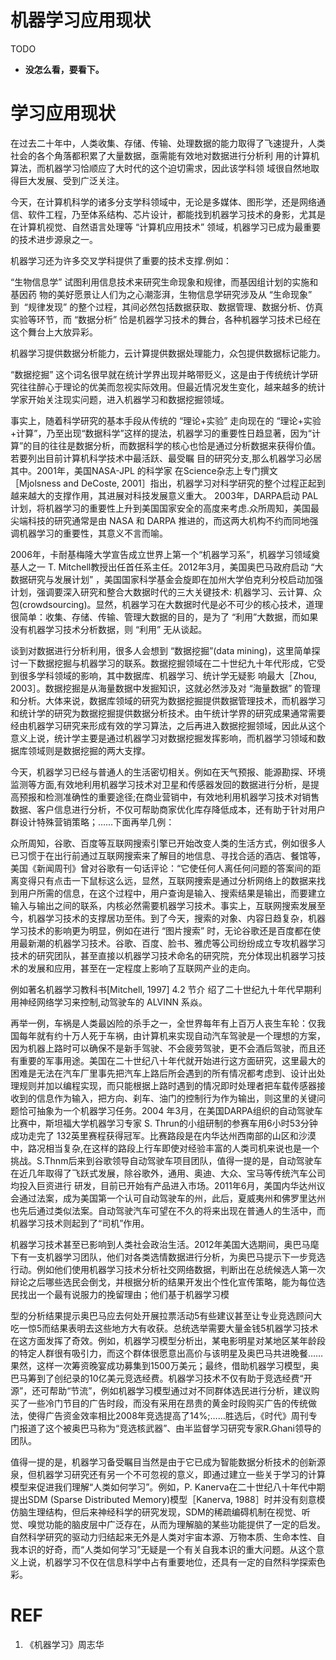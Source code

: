 # 机器学习应用现状


TODO

* **没怎么看，要看下。**


# 学习应用现状


在过去二十年中，人类收集、存储、传输、处理数据的能力取得了飞速提升，人类社会的各个角落都积累了大量数据，亟需能有效地对数据进行分析利 用的计算机算法，而机器学习恰顺应了大时代的这个迫切需求，因此该学科领 域很自然地取得巨大发展、受到广泛关注。

今天，在计算机科学的诸多分支学科领域中，无论是多媒体、图形学，还是网络通信、软件工程，乃至体系结构、芯片设计，都能找到机器学习技术的身影，尤其是在计算机视觉、自然语言处理等 “计算机应用技术” 领域，机器学习已成为最重要的技术进步源泉之一。

机器学习还为许多交叉学科提供了重要的技术支撑.例如：

“生物信息学” 试图利用信息技术来研究生命现象和规律，而基因组计划的实施和基因药 物的美好愿景让人们为之心潮澎湃，生物信息学研究涉及从 “生命现象” 到  “规律发现” 的整个过程，其间必然包括数据获取、数据管理、数据分析、仿真实验等环节，而 “数据分析” 恰是机器学习技术的舞台，各种机器学习技术已经在这个舞台上大放异彩。

机器学习提供数据分析能力，云计算提供数据处理能力，众包提供数据标记能力。

“数据挖掘” 这个词名很早就在统计学界出现并略带贬义，这是由于传统统计学研究往往醉心于理论的优美而忽视实际效用。但最近情况发生变化，越来越多的统计学家开始关注现实问题，进入机器学习和数据挖掘领域。

事实上，随着科学研究的基本手段从传统的 “理论+实验” 走向现在的 “理论+实验+计算”，乃至出现“数据科学”这样的提法，机器学习的重要性日趋显著，因为“计算”的目的往往是数据分析，而数据科学的核心也恰是通过分析数据来获得价值。若要列出目前计算机科学技术中最活跃、最受瞩 目的研究分支,那么机器学习必居其中。2001年，美国NASA-JPL 的科学家 在Science杂志上专门撰文［Mjolsness and DeCoste, 2001］指出，机器学习对科学研究的整个过程正起到越来越大的支撑作用，其进展对科技发展意义重大。 2003年，DARPA启动 PAL计划，将机器学习的重要性上升到美国国家安全的高度来考虑.众所周知，美国最尖端科技的研究通常是由 NASA 和 DARPA 推进的，而这两大机构不约而同地强调机器学习的重要性，其意义不言而喻。

2006年，卡耐基梅隆大学宣告成立世界上第一个“机器学习系”，机器学习领域奠基人之一 T. Mitchell教授出任首任系主任。2012年3月，美国奥巴马政府启动 “大数据研究与发展计划” ，美国国家科学基金会旋即在加州大学伯克利分校启动加强计划，强调要深入研究和整合大数据时代的三大关键技术: 机器学习、云计算、众包(crowdsourcing)。显然，机器学习在大数据时代是必不可少的核心技术，道理很简单：收集、存储、传输、管理大数据的目的，是为了 “利用”大数据，而如果没有机器学习技术分析数据，则 “利用” 无从谈起。

谈到对数据进行分析利用，很多人会想到 “数据挖掘”(data mining)，这里简单探讨一下数据挖掘与机器学习的联系。数据挖掘领域在二十世纪九十年代形成，它受到很多学科领域的影响，其中数据库、机器学习、统计学无疑影 响最大［Zhou, 2003］。数据挖掘是从海量数据中发掘知识，这就必然涉及对 “海量数据” 的管理和分析。大体来说，数据库领域的研究为数据挖掘提供数据管理技术，而机器学习和统计学的研究为数据挖掘提供数据分析技术。由午统计学界的研究成果通常需要经由机器学习研究来形成有效的学习算法，之后再进入数据挖掘领域，因此从这个意义上说，统计学主要是通过机器学习对数据挖掘发挥影响，而机器学习领域和数据库领域则是数据挖掘的两大支撑。

今天，机器学习已经与普通人的生活密切相关。例如在天气预报、能源勘探、环境监测等方面,有效地利用机器学习技术对卫星和传感器发回的数据进行分析，是提高预报和检测准确性的重要途径;在商业营销中，有效地利用机器学习技术对销售数据、客户信息进行分析，不仅可帮助商家优化库存降低成本，还有助于针对用户群设计特殊营销策略；……下面再举几例：

众所周知，谷歌、百度等互联网搜索引擎已开始改变人类的生活方式，例如很多人已习惯于在出行前通过互联网搜索来了解目的地信息、寻找合适的酒店、餐馆等，美国《新闻周刊》曾对谷歌有一句话评论：“它使任何人离任何问题的答案间的距离变得只有点击一下鼠标这么远，显然，互联网捜索是通过分析网络上的数据来找到用户所需的信息，在这个过程中，用户查询是输入、搜索结果是输出，而要建立输入与输出之间的联系，内核必然需要机器学习技术。事实上，互联网搜索发展至今，机器学习技术的支撑居功至伟。到了今天，搜索的对象、内容日趋复杂，机器学习技术的影响更为明显，例如在进行 “图片搜索” 时，无论谷歌还是百度都在使用最新潮的机器学习技术。谷歌、百度、脸书、雅虎等公司纷纷成立专攻机器学习技术的研究团队，甚至直接以机器学习技术命名的研究院，充分体现出机器学习技术的发展和应用，甚至在一定程度上影响了互联网产业的走向。

例如著名机器学习教科书[Mitchell, 1997] 4.2 节介 绍了二十世纪九十年代早期利用神经网络学习来控制,动驾驶车的 ALVINN 系焱。

再举一例，车祸是人类最凶险的杀手之一，全世界每年有上百万人丧生车轮：仅我国每年就有约十万人死于车祸，由计算机来实现自动汽车驾驶是一个理想的方案，因为机器上路时可以确保不是新手驾驶、不会疲劳驾驶，更不会酒后驾驶，而且还有重要的军事用途。美国在二十世纪八十年代就开始进行这方面研究，这里最大的困难是无法在汽车厂里事先把汽车上路后所会遇到的所有情况都考虑到、设计出处理规则并加以编程实现，而只能根据上路时遇到的情况即时处理者把车载传感器接收到的信息作为输入，把方向、刹车、油门的控制行为作为输出，则这里的关键问题恰可抽象为一个机器学习任务。2004 年3月，在美国DARPA组织的自动驾驶车比赛中，斯坦福大学机器学习专家 S. Thrun的小组研制的参赛车用6小时53分钟成功走完了 132英里赛程获得冠军。比赛路段是在内华达州西南部的山区和沙漠中，路况相当复杂,在这样的路段上行车即使对经验丰富的人类司机来说也是一个挑战。S.Thnm后来到谷歌领导自动驾驶车项目团队，值得一提的是，自动驾驶车在近几年取得了飞跃式发展，除谷歌外，通用、奥迪、大众、宝马等传统汽车公司均投入巨资进行 研发，目前已开始有产品进入市场。2011年6月，美国内华达州议会通过法案，成为美国第一个认可自动驾驶车的州，此后，夏威夷州和佛罗里达州也先后通过类似法案。自动驾驶汽车可望在不久的将来出现在普通人的生活中，而机器学习技术则起到了“司机”作用。

机器学习技术甚至已影响到人类社会政治生活。2012年美国大选期间，奥巴马麾下有一支机器学习团队，他们对各类选情数据进行分析，为奥巴马提示下一步竞选行动。例如他们使用机器学习技术分析社交网络数据，判断出在总统候选人第一次辩论之后哪些选民会倒戈，并根据分析的结果开发出个性化宣传策略，能为每位选民找出一个最有说服力的挽留理由；他们基于机器学习模

型的分析结果提示奥巴马应去何处开展拉票活动5有些建议甚至让专业竞选顾问大吃一惊5而结果表明去这些地方大有收获。总统选举需要大量金钱5机器学习技术在这方面发挥了奇效。例如，机器学习模型分析出，某电影明星对某地区某年龄段的特定人群很有吸引力，而这个群体很愿意出高价与该明星及奥巴马共进晚餐……果然，这样一次筹资晚宴成功募集到1500万美元；最终，借助机器学习模型，奥巴马筹到了创纪录的10亿美元竞选经费。机器学习技术不仅有助于竞选经费“开源”，还可帮助“节流”，例如机器学习模型通过对不同群体选民进行分析，建议购买了一些冷门节目的广告时段，而没有采用在昂贵的黄金时段购买广告的传统做法，使得广告资金效率相比2008年竞选提高了14%;……胜选后，《时代》周刊专门报道了这个被奥巴马称为“竞选核武器”、由半监督学习研究专家R.Ghani领导的团队。

值得一提的是，机器学习备受瞩目当然是由于它已成为智能数据分析技术的创新源泉，但机器学习研究还有另一个不可忽视的意义，即通过建立一些关于学习的计算模型来促进我们理解“人类如何学习”。例如，P. Kanerva在二十世纪八十年代中期提出SDM (Sparse Distributed Memory)模型［Kanerva, 1988］时并没有刻意模仿脑生理结构，但后来神经科学的研究发现，SDM的稀疏编碍机制在视觉、听觉、嗅觉功能的脑皮层中广泛存在，从而为理解脑的某些功能提供了一定的启发。自然科学研究的驱动力归结起来无外是人类对宇宙本源、万物本质、生命本性、自我本识的好奇，而“人类如何学习”无疑是一个有关自我本识的重大问题。从这个意义上说，机器学习不仅在信息科学中占有重要地位，还具有一定的自然科学探索色彩。



# REF

1. 《机器学习》周志华
